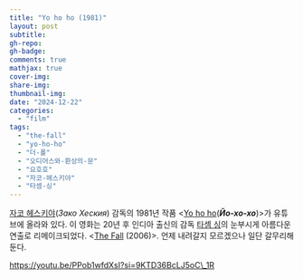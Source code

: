 ```yaml
---
title: "Yo ho ho (1981)"
layout: post
subtitle:
gh-repo:
gh-badge:
comments: true
mathjax: true
cover-img:
share-img: 
thumbnail-img:
date: "2024-12-22"
categories: 
  - "film"
tags: 
  - "the-fall"
  - "yo-ho-ho"
  - "더-폴"
  - "오디어스와-환상의-문"
  - "요호호"
  - "자코-헤스키야"
  - "타셈-싱"
---
```


[자코 헤스키야](https://en.wikipedia.org/wiki/Zako_Heskiya)(_Зако Хеския_) 감독의 1981년 작품 \<[Yo ho ho](https://en.wikipedia.org/wiki/Yo_Ho_Ho)(_**Йо-хо-хо**_)\>가 유튜브에 올라와 있다. 이 영화는 20년 후 인디아 출신의 감독 [타셈 싱](https://en.wikipedia.org/wiki/Tarsem_Singh)의 눈부시게 아름다운 연출로 리메이크되었다. \<[The Fall](https://en.wikipedia.org/wiki/The_Fall_\(2006_film\)) (2006)\>. 언제 내려갈지 모르겠으나 일단 갈무리해 둔다.

https://youtu.be/PPob1wfdXsI?si=9KTD36BcLJ5oC\_1R
